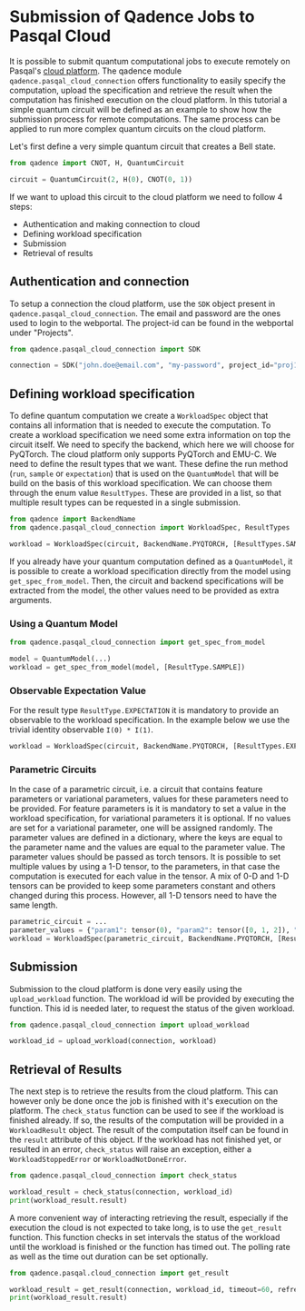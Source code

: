 # Submission of Qadence Jobs to Pasqal Cloud

It is possible to submit quantum computational jobs to execute remotely on Pasqal's [cloud platform](https://portal.pasqal.cloud).
The qadence module `qadence.pasqal_cloud_connection` offers functionality to easily specify the computation, upload the specification and retrieve the result when the computation has finished execution on the cloud platform.
In this tutorial a simple quantum circuit will be defined as an example to show how the submission process for remote computations.
The same process can be applied to run more complex quantum circuits on the cloud platform.

Let's first define a very simple quantum circuit that creates a Bell state.

```python
from qadence import CNOT, H, QuantumCircuit

circuit = QuantumCircuit(2, H(0), CNOT(0, 1))
```

If we want to upload this circuit to the cloud platform we need to follow 4 steps:
- Authentication and making connection to cloud
- Defining workload specification
- Submission
- Retrieval of results

## Authentication and connection
To setup a connection the cloud platform, use the `SDK` object present in `qadence.pasqal_cloud_connection`. The email and password are the ones used to login to the webportal. The project-id can be found in the webportal under "Projects".

```python
from qadence.pasqal_cloud_connection import SDK

connection = SDK("john.doe@email.com", "my-password", project_id="proj1")
```

## Defining workload specification
To define quantum computation we create a `WorkloadSpec` object that contains all information that is needed to execute the computation.
To create a workload specification we need some extra information on top the circuit itself.
We need to specify the backend, which here we will choose for PyQTorch. The cloud platform only supports PyQTorch and EMU-C.
We need to define the result types that we want.
These define the run method (`run`, `sample` or `expectation`) that is used on the `QuantumModel` that will be build on the basis of this workload specification.
We can choose them through the enum value `ResultTypes`.
These are provided in a list, so that multiple result types can be requested in a single submission.

```python
from qadence import BackendName
from qadence.pasqal_cloud_connection import WorkloadSpec, ResultTypes

workload = WorkloadSpec(circuit, BackendName.PYQTORCH, [ResultTypes.SAMPLE, ResultTypes.RUN])
```

If you already have your quantum computation defined as a `QuantumModel`, it is possible to create a workload specification directly from the model using `get_spec_from_model`.
Then, the circuit and backend specifications will be extracted from the model, the other values need to be provided as extra arguments.

### Using a Quantum Model

```python
from qadence.pasqal_cloud_connection import get_spec_from_model

model = QuantumModel(...)
workload = get_spec_from_model(model, [ResultType.SAMPLE])
```

### Observable Expectation Value

For the result type `ResultType.EXPECTATION` it is mandatory to provide an observable to the workload specification.
In the example below we use the trivial identity observable `I(0) * I(1)`.

```python
workload = WorkloadSpec(circuit, BackendName.PYQTORCH, [ResultTypes.EXPECTATION], observable=I(0)*I(1))
```

### Parametric Circuits
In the case of a parametric circuit, i.e. a circuit that contains feature parameters or variational parameters, values for these parameters need to be provided.
For feature parameters is it is mandatory to set a value in the workload specification, for variational parameters it is optional.
If no values are set for a variational parameter, one will be assigned randomly.
The parameter values are defined in a dictionary, where the keys are equal to the parameter name and the values are equal to the parameter value.
The parameter values should be passed as torch tensors.
It is possible to set multiple values by using a 1-D tensor, to the parameters, in that case the computation is executed for each value in the tensor.
A mix of 0-D and 1-D tensors can be provided to keep some parameters constant and others changed during this process.
However, all 1-D tensors need to have the same length.


```python
parametric_circuit = ...
parameter_values = {"param1": tensor(0), "param2": tensor([0, 1, 2]), "param3": tensor([5, 6, 7])}
workload = WorkloadSpec(parametric_circuit, BackendName.PYQTORCH, [ResultTypes.EXPECTATION], parameter_values=parameter_values)
```

## Submission
Submission to the cloud platform is done very easily using the `upload_workload` function.
The workload id will be provided by executing the function.
This id is needed later, to request the status of the given workload.

```python
from qadence.pasqal_cloud_connection import upload_workload

workload_id = upload_workload(connection, workload)
```

## Retrieval of Results
The next step is to retrieve the results from the cloud platform.
This can however only be done once the job is finished with it's execution on the platform.
The `check_status` function can be used to see if the workload is finished already.
If so, the results of the computation will be provided in a `WorkloadResult` object.
The result of the computation itself can be found in the `result` attribute of this object.
If the workload has not finished yet, or resulted in an error, `check_status` will raise an exception, either a `WorkloadStoppedError` or `WorkloadNotDoneError`.

```python
from qadence.pasqal_cloud_connection import check_status

workload_result = check_status(connection, workload_id)
print(workload_result.result)
```

A more convenient way of interacting retrieving the result, especially if the execution the cloud is not expected to take long, is to use the `get_result` function.
This function checks in set intervals the status of the workload until the workload is finished or the function has timed out.
The polling rate as well as the time out duration can be set optionally.

```python
from qadence.pasqal.cloud_connection import get_result

workload_result = get_result(connection, workload_id, timeout=60, refresh_time=1)
print(workload_result.result)
```
